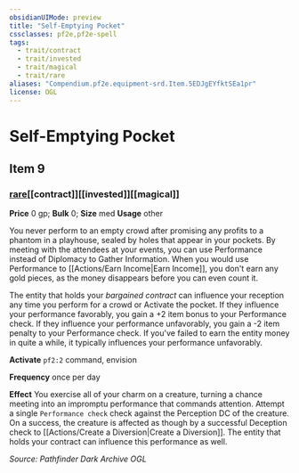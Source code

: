 ```yaml
---
obsidianUIMode: preview
title: "Self-Emptying Pocket"
cssclasses: pf2e,pf2e-spell
tags:
  - trait/contract
  - trait/invested
  - trait/magical
  - trait/rare
aliases: "Compendium.pf2e.equipment-srd.Item.5EDJgEYfktSEa1pr"
license: OGL
---
```

# Self-Emptying Pocket
## Item 9
### [rare](rare "Rare Rarity Trait")[[contract]][[invested]][[magical]]


**Price** 0 gp; 
**Bulk** 0; **Size** med
**Usage** other

You never perform to an empty crowd after promising any profits to a phantom in a playhouse, sealed by holes that appear in your pockets. By meeting with the attendees at your events, you can use Performance instead of Diplomacy to Gather Information. When you would use Performance to [[Actions/Earn Income|Earn Income]], you don't earn any gold pieces, as the money disappears before you can even count it.

The entity that holds your _bargained contract_ can influence your reception any time you perform for a crowd or Activate the pocket. If they influence your performance favorably, you gain a +2 item bonus to your Performance check. If they influence your performance unfavorably, you gain a -2 item penalty to your Performance check. If you've failed to earn the entity money in quite a while, it typically influences your performance unfavorably.

**Activate** `pf2:2` command, envision

**Frequency** once per day

**Effect** You exercise all of your charm on a creature, turning a chance meeting into an impromptu performance that commands attention. Attempt a single `Performance check` check against the Perception DC of the creature. On a success, the creature is affected as though by a successful Deception check to [[Actions/Create a Diversion|Create a Diversion]]. The entity that holds your contract can influence this performance as well.

*Source: Pathfinder Dark Archive*
*OGL*